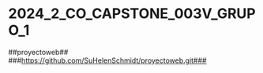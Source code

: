 # 2024_2_CO_CAPSTONE_003V_GRUPO_1

##proyectoweb##
###https://github.com/SuHelenSchmidt/proyectoweb.git###
